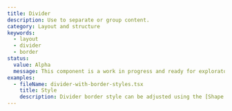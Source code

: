 ```yaml
---
title: Divider
description: Use to separate or group content.
category: Layout and structure
keywords:
  - layout
  - divider
  - border
status:
  value: Alpha
  message: This component is a work in progress and ready for exploratory usage, with breaking changes expected in minor version updates. Please use with caution. Learn more about our [component lifecycles](/getting-started/components-lifecycle).
examples:
  - fileName: divider-with-border-styles.tsx
    title: Style
    description: Divider border style can be adjusted using the [Shape tokens](https://polaris.shopify.com/tokens/shape).
---
```

